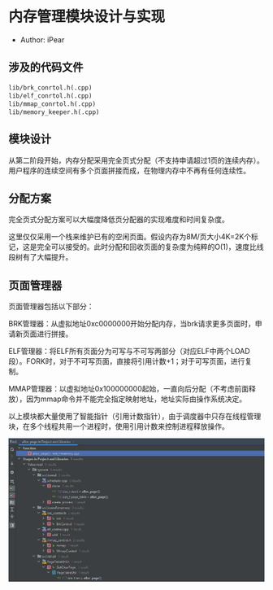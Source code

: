 # 内存管理模块设计与实现

* Author: iPear

## 涉及的代码文件

```
lib/brk_conrtol.h(.cpp)
lib/elf_conrtol.h(.cpp)
lib/mmap_conrtol.h(.cpp)
lib/memory_keeper.h(.cpp)
```

## 模块设计

从第二阶段开始，内存分配采用完全页式分配（不支持申请超过1页的连续内存）。用户程序的连续空间有多个页面拼接而成，在物理内存中不再有任何连续性。

## 分配方案

完全页式分配方案可以大幅度降低页分配器的实现难度和时间复杂度。

这里仅仅采用一个栈来维护已有的空闲页面。假设内存为8M/页大小4K=2K个标记，这是完全可以接受的。此时分配和回收页面的复杂度为纯粹的O(1)，速度比线段树有了大幅提升。

## 页面管理器

页面管理器包括以下部分：

BRK管理器：从虚拟地址0xc0000000开始分配内存，当brk请求更多页面时，申请新页面进行拼接。

ELF管理器：将ELF所有页面分为可写与不可写两部分（对应ELF中两个LOAD段）。FORK时，对于不可写页面，直接将引用计数+1；对于可写页面，进行复制。

MMAP管理器：以虚拟地址0x100000000起始，一直向后分配（不考虑前面释放），因为mmap命令并不能完全指定映射地址，地址实际由操作系统决定。

以上模块都大量使用了智能指针（引用计数指针），由于调度器中只存在线程管理块，在多个线程共用一个进程时，使用引用计数来控制进程释放操作。

![image-20210817015554129](assets\alloc_page.png)

